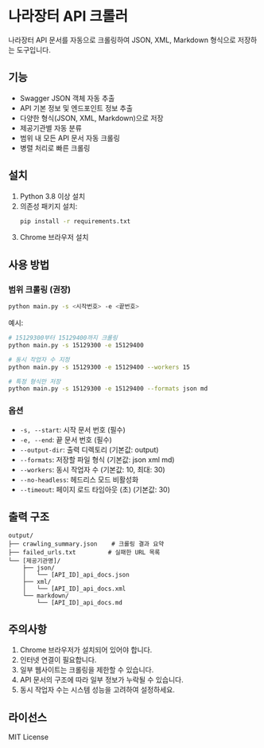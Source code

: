 # 나라장터 API 크롤러

나라장터 API 문서를 자동으로 크롤링하여 JSON, XML, Markdown 형식으로 저장하는 도구입니다.

## 기능

- Swagger JSON 객체 자동 추출
- API 기본 정보 및 엔드포인트 정보 추출
- 다양한 형식(JSON, XML, Markdown)으로 저장
- 제공기관별 자동 분류
- 범위 내 모든 API 문서 자동 크롤링
- 병렬 처리로 빠른 크롤링

## 설치

1. Python 3.8 이상 설치
2. 의존성 패키지 설치:
   ```bash
   pip install -r requirements.txt
   ```
3. Chrome 브라우저 설치

## 사용 방법

### 범위 크롤링 (권장)

```bash
python main.py -s <시작번호> -e <끝번호>
```

예시:
```bash
# 15129300부터 15129400까지 크롤링
python main.py -s 15129300 -e 15129400

# 동시 작업자 수 지정
python main.py -s 15129300 -e 15129400 --workers 15

# 특정 형식만 저장
python main.py -s 15129300 -e 15129400 --formats json md
```

### 옵션

- `-s, --start`: 시작 문서 번호 (필수)
- `-e, --end`: 끝 문서 번호 (필수)
- `--output-dir`: 출력 디렉토리 (기본값: output)
- `--formats`: 저장할 파일 형식 (기본값: json xml md)
- `--workers`: 동시 작업자 수 (기본값: 10, 최대: 30)
- `--no-headless`: 헤드리스 모드 비활성화
- `--timeout`: 페이지 로드 타임아웃 (초) (기본값: 30)

## 출력 구조

```
output/
├── crawling_summary.json    # 크롤링 결과 요약
├── failed_urls.txt         # 실패한 URL 목록
└── [제공기관명]/
    ├── json/
    │   └── [API_ID]_api_docs.json
    ├── xml/
    │   └── [API_ID]_api_docs.xml
    └── markdown/
        └── [API_ID]_api_docs.md
```

## 주의사항

1. Chrome 브라우저가 설치되어 있어야 합니다.
2. 인터넷 연결이 필요합니다.
3. 일부 웹사이트는 크롤링을 제한할 수 있습니다.
4. API 문서의 구조에 따라 일부 정보가 누락될 수 있습니다.
5. 동시 작업자 수는 시스템 성능을 고려하여 설정하세요.

## 라이선스

MIT License 